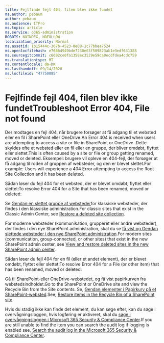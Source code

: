 ```yaml
---
title: Fejlfinde fejl 404, filen blev ikke fundet
ms.author: pebaum
author: pebaum
ms.audience: ITPro
ms.topic: article
ms.service: o365-administration
ROBOTS: NOINDEX, NOFOLLOW
localization_priority: Normal
ms.assetid: 1b15444c-367b-4523-8e08-1c77bbea7524
ms.openlocfilehash: e76864949bde7230e63f509823ab1e3edf631388
ms.sourcegitcommit: c6692ce0fa1358ec3529e59ca0ecdfdea4cdc759
ms.translationtype: MT
ms.contentlocale: da-DK
ms.lasthandoff: 09/14/2020
ms.locfileid: "47750085"
---
```

# <a name="troubleshoot-error-404-file-not-found"></a><span data-ttu-id="224e2-102">Fejlfinde fejl 404, filen blev ikke fundet</span><span class="sxs-lookup"><span data-stu-id="224e2-102">Troubleshoot Error 404, File not found</span></span>

<span data-ttu-id="224e2-103">Der modtages en fejl 404, når brugere forsøger at få adgang til et websted eller en fil i SharePoint eller OneDrive.</span><span class="sxs-lookup"><span data-stu-id="224e2-103">An Error 404 is received when users are attempting to access a site or file in SharePoint or OneDrive.</span></span> <span data-ttu-id="224e2-104">Dette skyldes ofte et websted eller en fil eller en gruppe, der bliver omdøbt, flyttet eller slettet.</span><span class="sxs-lookup"><span data-stu-id="224e2-104">This is often caused by a site or file or group getting renamed, moved or deleted.</span></span> <span data-ttu-id="224e2-105">Eksempel: brugere vil opleve en 404-fejl, der forsøger at få adgang til roden af gruppen af websteder, og den er blevet slettet.</span><span class="sxs-lookup"><span data-stu-id="224e2-105">For example: Users will experience a 404 Error attempting to access the Root Site Collection and it has been deleted.</span></span>

<span data-ttu-id="224e2-106">Sådan løser du fejl 404 for et websted, der er blevet omdøbt, flyttet eller slettet:</span><span class="sxs-lookup"><span data-stu-id="224e2-106">To resolve Error 404 for a Site that has been renamed, moved or deleted:</span></span>

<span data-ttu-id="224e2-107">Se [Gendan en slettet gruppe af websteder](https://docs.microsoft.com/sharepoint/restore-deleted-site-collection)for klassiske websteder, der findes i den klassiske administration.</span><span class="sxs-lookup"><span data-stu-id="224e2-107">For classic sites that exist in the Classic Admin Center, see [Restore a deleted site collection](https://docs.microsoft.com/sharepoint/restore-deleted-site-collection).</span></span>

<span data-ttu-id="224e2-108">For moderne websteder (kommunikation, grupperet eller andre websteder), der findes i den nye SharePoint administration, skal du se [få vist og Gendan slettede websteder i den nye SharePoint administration](https://docs.microsoft.com/sharepoint/restore-deleted-site-collection).</span><span class="sxs-lookup"><span data-stu-id="224e2-108">For modern sites (communication, group-connected, or other sites) that exist in the new SharePoint admin center, see [View and restore deleted sites in the new SharePoint admin center](https://docs.microsoft.com/sharepoint/restore-deleted-site-collection).</span></span>

<span data-ttu-id="224e2-109">Sådan løser du fejl 404 for en fil (eller et andet element), der er blevet omdøbt, flyttet eller slettet:</span><span class="sxs-lookup"><span data-stu-id="224e2-109">To resolve Error 404 for a File (or other item) that has been renamed, moved or deleted:</span></span>

<span data-ttu-id="224e2-110">Gå til SharePoint-eller OneDrive-webstedet, og få vist papirkurven fra webstedsindholdet.</span><span class="sxs-lookup"><span data-stu-id="224e2-110">Go to the SharePoint or OneDrive site and view the Recycle Bin from the Site contents.</span></span> <span data-ttu-id="224e2-111">Se, [Gendan elementer i Papirkurv på et SharePoint-websted](https://support.office.com/article/Restore-items-in-the-Recycle-Bin-of-a-SharePoint-site-6df466b6-55f2-4898-8d6e-c0dff851a0be#ID0EAADAAA=Online).</span><span class="sxs-lookup"><span data-stu-id="224e2-111">See, [Restore items in the Recycle Bin of a SharePoint site](https://support.office.com/article/Restore-items-in-the-Recycle-Bin-of-a-SharePoint-site-6df466b6-55f2-4898-8d6e-c0dff851a0be#ID0EAADAAA=Online).</span></span>

<span data-ttu-id="224e2-112">Hvis du stadig ikke kan finde det element, du kan søge efter, kan du søge i overvågningsloggen, hvis logføring er aktiveret, skal du [søge i overvågningsloggen i Microsoft 365 Security & Compliance Center](https://docs.microsoft.com/microsoft-365/compliance/search-the-audit-log-in-security-and-compliance).</span><span class="sxs-lookup"><span data-stu-id="224e2-112">If you are still unable to find the item you can search the audit log if logging is enabled see, [Search the audit log in the Microsoft 365 Security & Compliance Center](https://docs.microsoft.com/microsoft-365/compliance/search-the-audit-log-in-security-and-compliance).</span></span>
